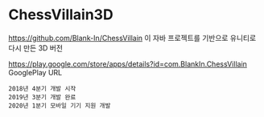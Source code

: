 # ChessVillain3D

https://github.com/Blank-In/ChessVillain 이 자바 프로젝트를 기반으로 유니티로 다시 만든 3D 버전 

https://play.google.com/store/apps/details?id=com.BlankIn.ChessVillain GooglePlay URL


    2018년 4분기 개발 시작
    2019년 3분기 개발 완료
    2020년 1분기 모바일 기기 지원 개발
